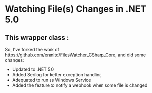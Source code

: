 
# Watching File(s) Changes in .NET 5.0

## This wrapper class :

So, I've forked the work of https://github.com/eranltd/FilesWatcher_CSharp_Core, and did some changes:
 - Updated to .NET 5.0
 - Added Serilog for better exception handling
 - Adequated to run as Windows Service
 - Added the feature to notify a webhook when some file is changed
